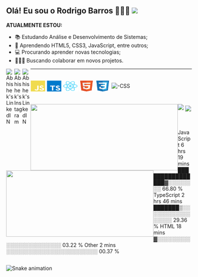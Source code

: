 ## Olá! Eu sou o Rodrigo Barros 👨🏻‍💻 <img src="https://media.giphy.com/media/hvRJCLFzcasrR4ia7z/giphy.gif" width="25px">

<b>ATUALMENTE ESTOU:</b>

- 📚 Estudando Análise e Desenvolvimento de Sistemas;
- 🌱 Aprendendo HTML5, CSS3, JavaScript, entre outros;
- 💻 Procurando aprender novas tecnologias;
- 👨🏻‍💻 Buscando colaborar em novos projetos.

<a href="https://www.facebook.com/rdkeyboard/">
  <img align="left" alt="Abhishek's LinkedIN" width="22px" src="https://raw.githubusercontent.com/peterthehan/peterthehan/master/assets/linkedin.svg" />
</a>

<a href="https://www.instagram.com/rodrigobarrosreal/">
  <img align="left" alt="Abhishek's Instagram" width="22px" src="https://raw.githubusercontent.com/hussainweb/hussainweb/main/icons/instagram.png" />
</a>

<a href="https://www.linkedin.com/in/rodrigobarros19/">
  <img align="left" alt="Abhishek's LinkedIN" width="22px" src="https://raw.githubusercontent.com/peterthehan/peterthehan/master/assets/linkedin.svg" />
</a>

<hr>

<div style="display: inline_block"><br>
  <img align="center" alt="-Js" height="30" width="40" src="https://raw.githubusercontent.com/devicons/devicon/master/icons/javascript/javascript-plain.svg">
  <img align="center" alt="-Ts" height="30" width="40" src="https://raw.githubusercontent.com/devicons/devicon/master/icons/typescript/typescript-plain.svg">
  <img align="center" alt="-React" height="30" width="40" src="https://raw.githubusercontent.com/devicons/devicon/master/icons/react/react-original.svg">
  <img align="center" alt="-HTML" height="30" width="40" src="https://raw.githubusercontent.com/devicons/devicon/master/icons/html5/html5-original.svg">
  <img align="center" alt="-CSS" height="30" width="40" src="https://raw.githubusercontent.com/devicons/devicon/master/icons/css3/css3-original.svg">
  <img align="center" alt="-CSS" height="40" width="40" src="https://cdn.jsdelivr.net/gh/devicons/devicon/icons/bootstrap/bootstrap-original.svg" />
</div>

<br>
<br>

<img align="left" width="400px" height="180em" src="https://github-readme-stats.vercel.app/api?username=tereus100&show_icons=true&theme=chartreuse-dark"/>
<img width="400px" src="https://camo.githubusercontent.com/097dbe80a6719316f2c1cf0cd3d0b50ab1b51da076b858c010b6adddd771b457/68747470733a2f2f6769746875622d726561646d652d73747265616b2d73746174732e6865726f6b756170702e636f6d2f3f757365723d706564726f6272616e64616f3233267468656d653d636861727472657573652d6461726b" data-canonical-src="https://github-readme-streak-stats.herokuapp.com/?user=pedrobrandao23&amp;theme=chartreuse-dark" style="max-width: 100%;">
 <img align="left" width="400px" height="180em" src="https://camo.githubusercontent.com/f2c5f067b90f27fa1f0869b4b98b442d65267600065767186e3a268c9904a4c5/68747470733a2f2f6769746875622d726561646d652d73746174732e76657263656c2e6170702f6170692f746f702d6c616e67732f3f757365726e616d653d6775737461766f686e64266c61796f75743d636f6d70616374266c616e67735f636f756e743d3136267468656d653d6461726b" data-canonical-src="https://github-readme-stats.vercel.app/api/top-langs/
  ?username=tereus100&show_icons=true&theme=chartreuse-dark"/>
  
  <a align="left" href="https://github.com/anuraghazra/github-readme-stats">
  <img align="center" src="https://github-readme-stats.vercel.app/api/pin/?username=anuraghazra&repo=github-readme-stats" />
</a>
<br>
</div>
<br><br>

  JavaScript   6 hrs 19 mins   ████████████████▓░░░░░░░░   66.80 %
TypeScript   2 hrs 46 mins   ███████▒░░░░░░░░░░░░░░░░░   29.36 %
HTML         18 mins         ▓░░░░░░░░░░░░░░░░░░░░░░░░   03.22 %
Other        2 mins          ░░░░░░░░░░░░░░░░░░░░░░░░░   00.37 %

  
##
  
<div>
 	

![Snake animation](https://github.com/rafaballerini2/rafaballerini2/blob/output/github-contribution-grid-snake.svg)
